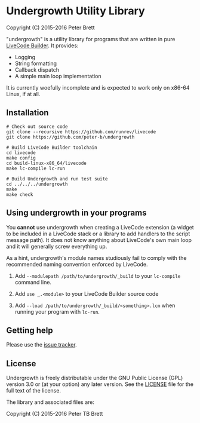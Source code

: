 # Undergrowth Utility Library

Copyright (C) 2015-2016 Peter Brett

"undergrowth" is a utility library for programs that are written in
pure [LiveCode Builder](https://github.com/runrev/livecode).  It
provides:

* Logging
* String formatting
* Callback dispatch
* A simple main loop implementation

It is currently woefully incomplete and is expected to work only on
x86-64 Linux, if at all.

## Installation

````shell
# Check out source code
git clone --recursive https://github.com/runrev/livecode
git clone https://github.com/peter-b/undergrowth

# Build LiveCode Builder toolchain
cd livecode
make config
cd build-linux-x86_64/livecode
make lc-compile lc-run

# Build Undergrowth and run test suite
cd ../../../undergrowth
make
make check
````

## Using undergrowth in your programs

You **cannot** use undergrowth when creating a LiveCode extension (a
widget to be included in a LiveCode stack or a library to add handlers
to the script message path).  It does not know anything about
LiveCode's own main loop and it will generally screw everything up.

As a hint, undergrowth's module names studiously fail to comply with
the recommended naming convention enforced by LiveCode.

1. Add `--modulepath /path/to/undergrowth/_build` to your `lc-compile`
   command line.

2. Add `use _.<module>` to your LiveCode Builder source code

3. Add `--load /path/to/undergrowth/_build/<something>.lcm` when
   running your program with `lc-run`.

## Getting help

Please use the [issue tracker](https://github.com/peter-b/undergrowth).

## License

Undergrowth is freely distributable under the GNU Public License (GPL)
version 3.0 or (at your option) any later version.  See the
[LICENSE](LICENSE) file for the full text of the license.

The library and associated files are:

  Copyright (C) 2015-2016 Peter TB Brett
